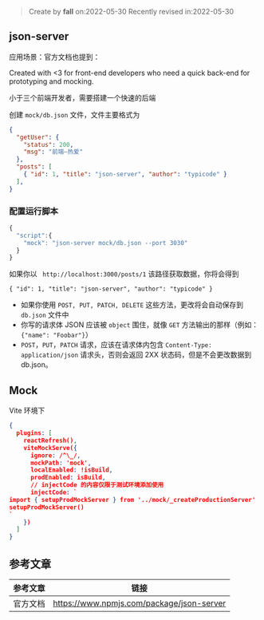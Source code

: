 > Create by **fall** on:2022-05-30
> Recently revised in:2022-05-30

## json-server

应用场景：官方文档也提到：

Created with <3 for front-end developers who need a quick back-end for prototyping and mocking.

小于三个前端开发者，需要搭建一个快速的后端

创建 `mock/db.json` 文件，文件主要格式为

```json
{
  "getUser": {
    "status": 200,
    "msg": "前端—热爱"
  },
  "posts": [
    { "id": 1, "title": "json-server", "author": "typicode" }
  ],
}
```

### 配置运行脚本

```js
{
  "script":{
    "mock": "json-server mock/db.json --port 3030"
  }
}
```

如果你以 ` http://localhost:3000/posts/1` 该路径获取数据，你将会得到

`{ "id": 1, "title": "json-server", "author": "typicode" }`

- 如果你使用 `POST, PUT, PATCH, DELETE` 这些方法，更改将会自动保存到 `db.json` 文件中
- 你写的请求体 JSON 应该被 `object` 围住，就像 `GET` 方法输出的那样（例如：`{"name": "Foobar"}`）
- `POST`，`PUT`，`PATCH` 请求，应该在请求体内包含 `Content-Type: application/json` 请求头，否则会返回 2XX 状态码，但是不会更改数据到 db.json。

## Mock

Vite 环境下

```json
{
  plugins: [
    reactRefresh(),
    viteMockServe({
      ignore: /^\_/,
      mockPath: 'mock',
      localEnabled: !isBuild,
      prodEnabled: isBuild,
      // injectCode 的内容仅限于测试环境添加使用
      injectCode: `
import { setupProdMockServer } from '../mock/_createProductionServer'
setupProdMockServer()
`
    })
  ]
}
```



## 参考文章

| 参考文章 | 链接                                      |
| -------- | ----------------------------------------- |
| 官方文档 | https://www.npmjs.com/package/json-server |